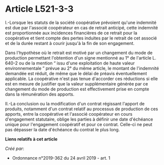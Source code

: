 # Article L521-3-3

I.-Lorsque les statuts de la société coopérative prévoient qu'une indemnité est due par l'associé coopérateur en cas de
retrait anticipé, cette indemnité est proportionnée aux incidences financières de ce retrait pour la coopérative et tient
compte des pertes induites par le retrait de cet associé et de la durée restant à courir jusqu'à la fin de son engagement.

Dans l'hypothèse où le retrait est motivé par un changement du mode de production permettant l'obtention d'un signe mentionné
au 1° de l'article L. 640-2 ou de la mention “ issu d'une exploitation de haute valeur environnementale ” prévue au 2° du
même article, le montant de l'indemnité demandée est réduit, de même que le délai de préavis éventuellement applicable. La
coopérative n'est pas tenue d'accorder ces réductions si elle est en mesure de justifier que la valeur supplémentaire générée
par ce changement du mode de production est effectivement prise en compte dans la rémunération des apports.

II.-La conclusion ou la modification d'un contrat régissant l'apport de produits, notamment d'un contrat relatif au processus
de production de ces apports, entre la coopérative et l'associé coopérateur en cours d'engagement statutaire, oblige les
parties à définir une date d'échéance unique pour l'engagement coopératif et pour ce contrat. Celle-ci ne peut pas dépasser
la date d'échéance du contrat le plus long.

**Liens relatifs à cet article**

_Créé par_:

  - Ordonnance n°2019-362 du 24 avril 2019 - art. 1
